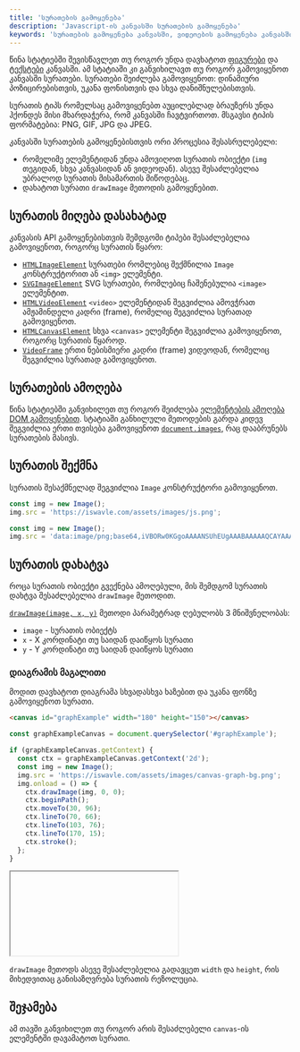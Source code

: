 ```yaml
---
title: 'სურათების გამოყენება'
description: 'Javascript-ის კანვასში სურათების გამოყენება'
keywords: 'სურათების გამოყენება კანვასში, ვიდეოების გამოყენება კანვასში, გიფის გამოყენება კანვასში, using images in canvas, using gifs in canvas, using videos in canvas'
---
```


წინა სტატიებში შევისწავლეთ თუ როგორ უნდა დავხატოთ [ფიგურები](./doc/guides/javascript/canvas/drawing-figures)
და [ტექსტები](./doc/guides/javascript/canvas/drawign-text) კანვასში. ამ სტატიაში კი განვიხილავთ თუ როგორ გამოვიყენოთ
კანვასში სურათები. სურათები შეიძლება გამოვიყენოთ: დინამიური პოზიცირებისთვის, უკანა ფონისთვის და სხვა დანიშნულებისთვის.

სურათის ტიპს რომელსაც გამოვიყენებთ აუცილებლად ბრაუზერს უნდა ჰქონდეს მისი მხარდაჭერა, რომ კანვასში ჩავტვირთოთ. მსგავსი
ტიპის ფორმატებია: PNG, GIF, JPG და JPEG.

კანვასში სურათების გამოყენებისთვის ორი პროცესია შესასრულებელი:

- რომელიმე ელემენტიდან უნდა ამოვიღოთ სურათის ობიექტი (`img` თეგიდან, სხვა კანვასიდან ან ვიდეოდან).
  ასევე შესაძლებელია უბრალოდ სურათის მისამართის მიწოდებაც.
- დახატოთ სურათი `drawImage` მეთოდის გამოყენებით.

## სურათის მიღება დასახატად

კანვასის API გამოყენებისთვის შემდგომი ტიპები შესაძლებელია გამოვიყენოთ, როგორც სურათის წყარო:

- [`HTMLImageElement`](https://developer.mozilla.org/en-US/docs/Web/API/HTMLImageElement) სურათები რომლებიც შექმნილია
  `Image` კონსტრუქტორით ან `<img>` ელემენტი.
- [`SVGImageElement`](https://developer.mozilla.org/en-US/docs/Web/API/SVGImageElement) SVG სურათები, რომლებიც ჩაშენებულია
  `<image>` ელემენტით.
- [`HTMLVideoElement`](https://developer.mozilla.org/en-US/docs/Web/API/HTMLVideoElement) `<video>` ელემენტიდან შეგვიძლია
  ამოვჭრათ ამჟამინდელი კადრი (frame), რომელიც შეგვიძლია სურათად გამოვიყენოთ.
- [`HTMLCanvasElement`](https://developer.mozilla.org/en-US/docs/Web/API/HTMLCanvasElement) სხვა `<canvas>` ელემენტი შეგვიძლია
  გამოვიყენოთ, როგორც სურათის წყაროდ.
- [`VideoFrame`](https://developer.mozilla.org/en-US/docs/Web/API/VideoFrame) ერთი ნებისმიერი კადრი (frame) ვიდეოდან, რომელიც
  შეგვიძლია სურათად გამოვიყენოთ.

## სურათების ამოღება

წინა სტატიებში განვიხილეთ თუ როგორ შეიძლება [ელემენტების ამოღება DOM გამოყენებით](./doc/guides/javascript/dom/selectors).
სტატიაში განხილული მეთოდების გარდა კიდევ შეგვიძლია ერთი თვისება გამოვიყენოთ
[`document.images`](https://developer.mozilla.org/en-US/docs/Web/API/Document/images), რაც დააბრუნებს სურათების მასივს.

## სურათის შექმნა

სურათის შესაქმნელად შეგვიძლია `Image` კონსტრუქტორი გამოვიყენოთ.

```js
const img = new Image();
img.src = 'https://iswavle.com/assets/images/js.png';
```

```js
const img = new Image();
img.src = 'data:image/png;base64,iVBORw0KGgoAAAANSUhEUgAAABAAAAAQCAYAAAAf8/9hAAAAAXNSR0IArs4c6QAAAARnQU1BAACxjwv8YQUAAAAJcEhZcwAADsQAAA7EAZUrDhsAAADFSURBVDhP7ZMtDoQwEIVfVxAUgiB6B2pQaJAcAc29egASbCUHgBOAwmCqikGR/WkmId2wS7JrVuxnpnnTvMxPhl3v4AsuFD/mxw3WdcU8z/Y9TZONz5wOMc9zBEEAYwzatiV157SFMAyRpim2bSPF5dSAc46+71GWJSkubw2UUhiGAU3TYBxHUl1eGnRdh6Io4HkeqqoCY4wyLocGUkrbsxACy7KgrmtkWUZZl8MtPEqPoghaa8RxbFeZJAl836cfO/9bAG4DokeTflf1sgAAAABJRU5ErkJggg==';
```

## სურათის დახატვა

როცა სურათის ობიექტი გვექნება ამოღებული, მის შემდგომ სურათის დახტვა შესაძლებელია `drawImage` მეთოდით.

[`drawImage(image, x, y)`](https://developer.mozilla.org/en-US/docs/Web/API/CanvasRenderingContext2D/drawImage) მეთოდი
პარამეტრად ღებულობს 3 მნიშვნელობას:

- `image` - სურათის ობიექტს
- `x` - X კორდინატი თუ საიდან დაიწყოს სურათი
- `y` - Y კორდინატი თუ საიდან დაიწყოს სურათი

### დიაგრამის მაგალითი

მოდით დავხატოთ დიაგრამა სხვადასხვა ხაზებით და უკანა ფონზე გამოვიყენოთ სურათი.

```html
<canvas id="graphExample" width="180" height="150"></canvas>
```

```js
const graphExampleCanvas = document.querySelector('#graphExample');

if (graphExampleCanvas.getContext) {
  const ctx = graphExampleCanvas.getContext('2d');
  const img = new Image();
  img.src = 'https://iswavle.com/assets/images/canvas-graph-bg.png';
  img.onload = () => {
    ctx.drawImage(img, 0, 0);
    ctx.beginPath();
    ctx.moveTo(30, 96);
    ctx.lineTo(70, 66);
    ctx.lineTo(103, 76);
    ctx.lineTo(170, 15);
    ctx.stroke();
  };
}
```

<iframe data-url="guides/javascript-canvas-drawing-images" data-title="დიაგრამის მაგალითი" data-height="170"></iframe>

`drawImage` მეთოდს ასევე შესაძლებელია გადავცეთ `width` და `height`, რის მიხედვითაც
განისაზღვრება სურათის რეზოლუცია.

## შეჯამება

ამ თავში განვიხილეთ თუ როგორ არის შესაძლებელი `canvas`-ის ელემენტში დავამატოთ
სურათი.

